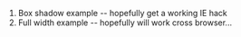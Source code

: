 1. Box shadow example -- hopefully get a working IE hack
2. Full width example -- hopefully will work cross browser...
